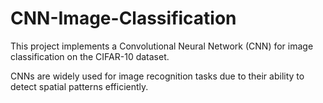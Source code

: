 # CNN-Image-Classification

This project implements a Convolutional Neural Network (CNN) for image classification on the CIFAR-10 dataset. 

CNNs are widely used for image recognition tasks due to their ability to detect spatial patterns efficiently.
